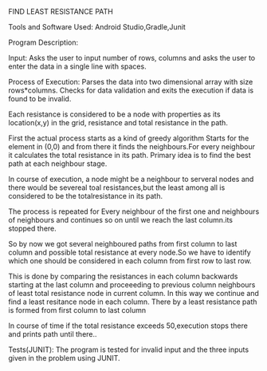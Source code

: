 FIND LEAST RESISTANCE PATH

Tools and Software Used:
Android Studio,Gradle,Junit

Program Description:

Input:
Asks the user to input number of rows, columns and asks the user to enter the data in a single line with spaces.

Process of Execution:
Parses the data into two dimensional array with size rows*columns.
Checks for data validation and exits the execution if data is found to be invalid.

Each resistance is considered to be a node with properties as its location(x,y) in the grid,
resistance and total resistance in the path.

First the actual process starts as a kind of greedy algorithm
Starts for the element in (0,0) and from there it finds the neighbours.For every neighbour
it calculates the total resistance in its path.
Primary idea is to find the best path at each neighbour stage.

In course of execution, a node might be a neighbour to serveral nodes 
and there would be severeal toal resistances,but the least among all 
is considered to be the totalresistance in its path.

The process is repeated for Every neighbour of the first one and neighbours of neighbours 
and continues so on until we reach the last column.its stopped there.

So by now we got several neighboured paths from first column to last column
 and possible total resistance at every node.So we have to identify which one should be considered in each column
from first row to last row.

This is done by comparing the resistances in each column backwards starting at the last column and 
proceeeding to previous column neighbours of least total resistance node in current column.
In this way we continue and find a least resitance node in each column.
There by a least resistance path is formed from first column to last column

In course of time if the total resistance exceeds 50,execution stops there and prints path until there..


Tests(JUNIT):
The program is tested for invalid input and the three inputs given in the problem using JUNIT.
